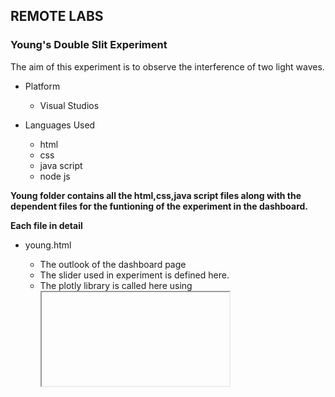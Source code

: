 ## REMOTE LABS
### Young's Double Slit Experiment

The aim of this experiment is to observe the interference of two light waves.

* Platform
  - Visual Studios
 
 * Languages Used
   - html
   - css
   - java script
   - node js

**Young folder contains all the html,css,java script files along with the dependent files for the funtioning of the experiment in the dashboard.**

**Each file in detail**

* young.html
  - The outlook of the dashboard page
  - The slider used in experiment is defined here.
  - The plotly library is called here using <iframe> to display the interactive plot to the user.
  - The leave() function is used for the leave session button.
 
* young.css
  - Used for designing the dashboard page with proper alignments.
  - All the classes declared in the young.html are used here for alignments.
  
* script.js
  - All the declared functions are defined here for the functionality of the dashboard.
  
**function myTimer()**
  * It is used for the countdown timer.

**slider.onchange**
  *updating the slider on change of input by the user.

 **function leave()**
  * It is used to go back to home page using location.href and also turning off the usage key.

*Blynk API*
  
  fetch('https://blynk.cloud/external/api/update?token=ilEv4NM3BlZSMolddR7EsuurFMx6DR5a&v5=0')* //used to bring the usage key to the intial state *
  
#### main.js
* The whole working of the experiment is based on this main.js 
  
**function young_exp()**
  -It first checks whether the device is online or not using isHardwareConnected blynk api
   
  fetch('https://blynk.cloud/external/api/isHardwareConnected?token=ilEv4NM3BlZSMolddR7EsuurFMx6DR5a')
  
  - If the device is online it will check the status of the usage button using 
  
  fetch('https://blynk.cloud/external/api/get?token=ilEv4NM3BlZSMolddR7EsuurFMx6DR5a&v5')
    
      - If its value is "0" then it allots the setup to the user by redirecting to young.html and then turns its value to "1"
      
      fetch('https://blynk.cloud/external/api/update?token=ilEv4NM3BlZSMolddR7EsuurFMx6DR5a&v5=1')
    
      -If its already "1" it pops an alert saying "Setup is already in use"
 -
    If the device is offline it will display an alert saying " Device is offline" and sends an alert mail to the admin.
  
  
  

    
  

  
 

  

  


